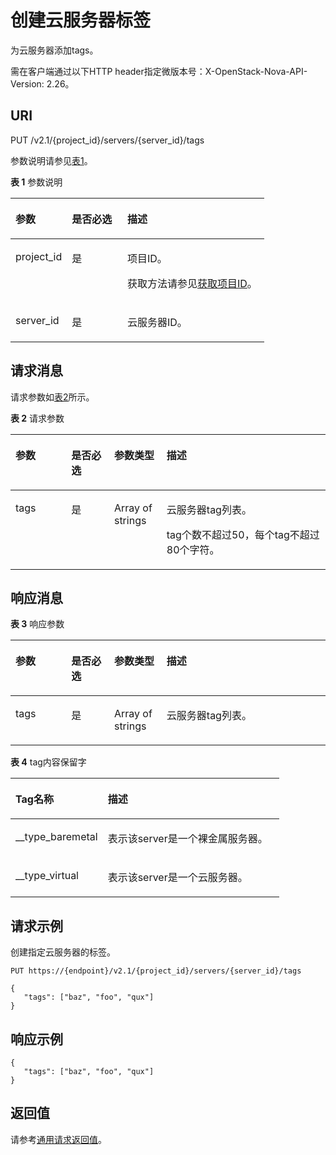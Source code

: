 # 创建云服务器标签<a name="ecs_03_1903"></a>

为云服务器添加tags。

需在客户端通过以下HTTP header指定微版本号：X-OpenStack-Nova-API-Version: 2.26。

## URI<a name="zh-cn_topic_0057972838_section58912114"></a>

PUT /v2.1/\{project\_id\}/servers/\{server\_id\}/tags

参数说明请参见[表1](#zh-cn_topic_0057972838_table32475667)。

**表 1**  参数说明

<a name="zh-cn_topic_0057972838_table32475667"></a>
<table><thead align="left"><tr id="zh-cn_topic_0057972838_row44937496"><th class="cellrowborder" valign="top" width="22.24%" id="mcps1.2.4.1.1"><p id="p5187119"><a name="p5187119"></a><a name="p5187119"></a>参数</p>
</th>
<th class="cellrowborder" valign="top" width="21.87%" id="mcps1.2.4.1.2"><p id="p17503500"><a name="p17503500"></a><a name="p17503500"></a>是否必选</p>
</th>
<th class="cellrowborder" valign="top" width="55.88999999999999%" id="mcps1.2.4.1.3"><p id="p8497414"><a name="p8497414"></a><a name="p8497414"></a>描述</p>
</th>
</tr>
</thead>
<tbody><tr id="zh-cn_topic_0057972838_row1664874"><td class="cellrowborder" valign="top" width="22.24%" headers="mcps1.2.4.1.1 "><p id="zh-cn_topic_0057972838_p637140"><a name="zh-cn_topic_0057972838_p637140"></a><a name="zh-cn_topic_0057972838_p637140"></a>project_id</p>
</td>
<td class="cellrowborder" valign="top" width="21.87%" headers="mcps1.2.4.1.2 "><p id="zh-cn_topic_0057972838_p51608407"><a name="zh-cn_topic_0057972838_p51608407"></a><a name="zh-cn_topic_0057972838_p51608407"></a>是</p>
</td>
<td class="cellrowborder" valign="top" width="55.88999999999999%" headers="mcps1.2.4.1.3 "><p id="p37593705"><a name="p37593705"></a><a name="p37593705"></a>项目ID。</p>
<p id="p1180512217438"><a name="p1180512217438"></a><a name="p1180512217438"></a>获取方法请参见<a href="获取项目ID.md">获取项目ID</a>。</p>
</td>
</tr>
<tr id="zh-cn_topic_0057972838_row41565035"><td class="cellrowborder" valign="top" width="22.24%" headers="mcps1.2.4.1.1 "><p id="zh-cn_topic_0057972838_p11324657"><a name="zh-cn_topic_0057972838_p11324657"></a><a name="zh-cn_topic_0057972838_p11324657"></a>server_id</p>
</td>
<td class="cellrowborder" valign="top" width="21.87%" headers="mcps1.2.4.1.2 "><p id="zh-cn_topic_0057972838_p44882061"><a name="zh-cn_topic_0057972838_p44882061"></a><a name="zh-cn_topic_0057972838_p44882061"></a>是</p>
</td>
<td class="cellrowborder" valign="top" width="55.88999999999999%" headers="mcps1.2.4.1.3 "><p id="zh-cn_topic_0057972838_p11568292"><a name="zh-cn_topic_0057972838_p11568292"></a><a name="zh-cn_topic_0057972838_p11568292"></a><span id="text766790125615"><a name="text766790125615"></a><a name="text766790125615"></a>云服务器</span>ID。</p>
</td>
</tr>
</tbody>
</table>

## 请求消息<a name="zh-cn_topic_0057972838_section60446980"></a>

请求参数如[表2](#zh-cn_topic_0057972838_table28387752)所示。

**表 2**  请求参数

<a name="zh-cn_topic_0057972838_table28387752"></a>
<table><thead align="left"><tr id="zh-cn_topic_0057972838_row66802302"><th class="cellrowborder" valign="top" width="17.73%" id="mcps1.2.5.1.1"><p id="zh-cn_topic_0057972838_p42277343"><a name="zh-cn_topic_0057972838_p42277343"></a><a name="zh-cn_topic_0057972838_p42277343"></a>参数</p>
</th>
<th class="cellrowborder" valign="top" width="13.61%" id="mcps1.2.5.1.2"><p id="p1045515223348"><a name="p1045515223348"></a><a name="p1045515223348"></a>是否必选</p>
</th>
<th class="cellrowborder" valign="top" width="16.64%" id="mcps1.2.5.1.3"><p id="zh-cn_topic_0057972838_p1912753"><a name="zh-cn_topic_0057972838_p1912753"></a><a name="zh-cn_topic_0057972838_p1912753"></a>参数类型</p>
</th>
<th class="cellrowborder" valign="top" width="52.019999999999996%" id="mcps1.2.5.1.4"><p id="zh-cn_topic_0057972838_p217030"><a name="zh-cn_topic_0057972838_p217030"></a><a name="zh-cn_topic_0057972838_p217030"></a>描述</p>
</th>
</tr>
</thead>
<tbody><tr id="zh-cn_topic_0057972838_row17579482"><td class="cellrowborder" valign="top" width="17.73%" headers="mcps1.2.5.1.1 "><p id="zh-cn_topic_0057972838_p14651901"><a name="zh-cn_topic_0057972838_p14651901"></a><a name="zh-cn_topic_0057972838_p14651901"></a>tags</p>
</td>
<td class="cellrowborder" valign="top" width="13.61%" headers="mcps1.2.5.1.2 "><p id="p54556226341"><a name="p54556226341"></a><a name="p54556226341"></a>是</p>
</td>
<td class="cellrowborder" valign="top" width="16.64%" headers="mcps1.2.5.1.3 "><p id="p136741937121318"><a name="p136741937121318"></a><a name="p136741937121318"></a>Array of strings</p>
</td>
<td class="cellrowborder" valign="top" width="52.019999999999996%" headers="mcps1.2.5.1.4 "><p id="zh-cn_topic_0057972838_p47045852"><a name="zh-cn_topic_0057972838_p47045852"></a><a name="zh-cn_topic_0057972838_p47045852"></a><span id="text3499310569"><a name="text3499310569"></a><a name="text3499310569"></a>云服务器</span>tag列表。</p>
<p id="p61431611133610"><a name="p61431611133610"></a><a name="p61431611133610"></a>tag个数不超过50，每个tag不超过80个字符。</p>
</td>
</tr>
</tbody>
</table>

## 响应消息<a name="section10456114218587"></a>

**表 3**  响应参数

<a name="table1481741123815"></a>
<table><thead align="left"><tr id="row1818614389"><th class="cellrowborder" valign="top" width="17.73%" id="mcps1.2.5.1.1"><p id="p281816120382"><a name="p281816120382"></a><a name="p281816120382"></a>参数</p>
</th>
<th class="cellrowborder" valign="top" width="13.61%" id="mcps1.2.5.1.2"><p id="p108181610386"><a name="p108181610386"></a><a name="p108181610386"></a>是否必选</p>
</th>
<th class="cellrowborder" valign="top" width="16.64%" id="mcps1.2.5.1.3"><p id="p4818161113816"><a name="p4818161113816"></a><a name="p4818161113816"></a>参数类型</p>
</th>
<th class="cellrowborder" valign="top" width="52.019999999999996%" id="mcps1.2.5.1.4"><p id="p1281812119386"><a name="p1281812119386"></a><a name="p1281812119386"></a>描述</p>
</th>
</tr>
</thead>
<tbody><tr id="row08181516386"><td class="cellrowborder" valign="top" width="17.73%" headers="mcps1.2.5.1.1 "><p id="p181818163815"><a name="p181818163815"></a><a name="p181818163815"></a>tags</p>
</td>
<td class="cellrowborder" valign="top" width="13.61%" headers="mcps1.2.5.1.2 "><p id="p1818171133818"><a name="p1818171133818"></a><a name="p1818171133818"></a>是</p>
</td>
<td class="cellrowborder" valign="top" width="16.64%" headers="mcps1.2.5.1.3 "><p id="p28181710388"><a name="p28181710388"></a><a name="p28181710388"></a>Array of strings</p>
</td>
<td class="cellrowborder" valign="top" width="52.019999999999996%" headers="mcps1.2.5.1.4 "><p id="p198186118384"><a name="p198186118384"></a><a name="p198186118384"></a><span id="text2027419218564"><a name="text2027419218564"></a><a name="text2027419218564"></a>云服务器</span>tag列表。</p>
</td>
</tr>
</tbody>
</table>

**表 4**  tag内容保留字

<a name="table5668174110389"></a>
<table><thead align="left"><tr id="row96682418384"><th class="cellrowborder" valign="top" width="34.339999999999996%" id="mcps1.2.3.1.1"><p id="p13668541113820"><a name="p13668541113820"></a><a name="p13668541113820"></a>Tag名称</p>
</th>
<th class="cellrowborder" valign="top" width="65.66%" id="mcps1.2.3.1.2"><p id="p966844143815"><a name="p966844143815"></a><a name="p966844143815"></a>描述</p>
</th>
</tr>
</thead>
<tbody><tr id="row66689417387"><td class="cellrowborder" valign="top" width="34.339999999999996%" headers="mcps1.2.3.1.1 "><p id="p26695418384"><a name="p26695418384"></a><a name="p26695418384"></a>__type_baremetal</p>
</td>
<td class="cellrowborder" valign="top" width="65.66%" headers="mcps1.2.3.1.2 "><p id="p1566917415389"><a name="p1566917415389"></a><a name="p1566917415389"></a>表示该server是一个裸金属服务器。</p>
</td>
</tr>
<tr id="row7669541123815"><td class="cellrowborder" valign="top" width="34.339999999999996%" headers="mcps1.2.3.1.1 "><p id="p466910416389"><a name="p466910416389"></a><a name="p466910416389"></a>__type_virtual</p>
</td>
<td class="cellrowborder" valign="top" width="65.66%" headers="mcps1.2.3.1.2 "><p id="p7669114113387"><a name="p7669114113387"></a><a name="p7669114113387"></a>表示该server是一个<span id="text19235193125619"><a name="text19235193125619"></a><a name="text19235193125619"></a>云服务器</span>。</p>
</td>
</tr>
</tbody>
</table>

## 请求示例<a name="section114961544142619"></a>

创建指定云服务器的标签。

```
PUT https://{endpoint}/v2.1/{project_id}/servers/{server_id}/tags

{ 
   "tags": ["baz", "foo", "qux"]
}
```

## 响应示例<a name="section1356113511582"></a>

```
{ 
   "tags": ["baz", "foo", "qux"]
}
```

## 返回值<a name="zh-cn_topic_0057972838_ecs_03_0202_section22960139"></a>

请参考[通用请求返回值](通用请求返回值.md)。

